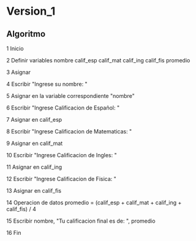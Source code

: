 # Version_1
## Algoritmo
1 Inicio 

2 Definir variables
  nombre
  calif_esp
  calif_mat
  calif_ing
  calif_fis
  promedio
  
3 Asignar 

4 Escribir
  "Ingrese su nombre: "

5 Asignar en la variable correspondiente
  "nombre"

6 Escribir 
  "Ingrese Calificacion de Español: "
  
7 Asignar en 
  calif_esp
  
8 Escribir
  "Ingrese Calificacion de Matematicas: "
  
9 Asignar en
  calif_mat
  
10 Escribir
  "Ingrese Calificacion de Ingles: "
  
11 Asignar en
  calif_ing
  
12 Escribir
  "Ingrese Calificacion de Fisica: "
  
13 Asignar en
  calif_fis

14 Operacion de datos
  promedio = (calif_esp + calif_mat + calif_ing + calif_fis) / 4

15 Escribir
  nombre, "Tu calificacion final es de: ", promedio

16 Fin
  
